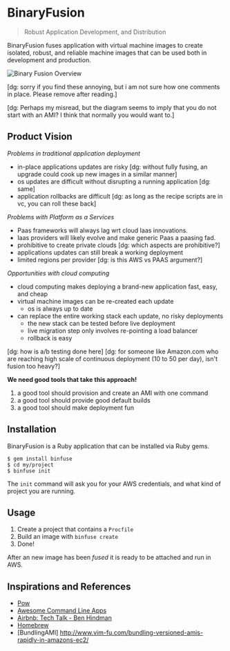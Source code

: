 # BinaryFusion

>  Robust Application Development, and Distribution

BinaryFusion fuses application with virtual machine images to create 
isolated, robust, and reliable machine images that can be used both in 
development and production.

![Binary Fusion Overview](https://raw.github.com/jacobgroundwater/binary-fusion/assets/Export/Overview.png)

[dg: sorry if you find these annoying, but i am not sure how one comments in place. Please remove after reading.]

[dg: Perhaps my misread, but the diagram seems to imply that you do not start with an AMI? I think that normally you would want to.]

## Product Vision

_Problems in traditional application deployment_

- in-place applications updates are risky [dg: without fully fusing, an upgrade could cook up new images in a similar manner]
- os updates are difficult without disrupting a running application [dg: same]
- application rollbacks are difficult [dg: as long as the recipe scripts are in vc, you can roll these back]

_Problems with Platform as a Services_
- Paas frameworks will always lag wrt cloud Iaas innovations.
- Iaas providers will likely evolve and make generic Paas a paasing fad.
- prohibitive to create private clouds [dg: which aspects are prohibitive?]
- applications updates can still break a working deployment 
- limited regions per provider [dg: is this AWS vs PAAS argument?]

_Opportunities with cloud computing_

- cloud computing makes deploying a brand-new application fast, easy, and cheap
- virtual machine images can be re-created each update
    - os is always up to date
- can replace the entire working stack each update, no risky deployments
    - the new stack can be tested before live deployment
    - live migration step only involves re-pointing a load balancer
    - rollback is easy

[dg: how is a/b testing done here]
[dg: for someone like Amazon.com who are reaching high scale of continuous deployment (10 to 50 per day), isn't fusion too heavy?]


**We need good tools that take this approach!**

1. a good tool should provision and create an AMI with one command
2. a good tool should provide good default builds
3. a good tool should make deployment fun

## Installation

BinaryFusion is a Ruby application that can be installed via Ruby gems.

    $ gem install binfuse
    $ cd my/project
    $ binfuse init

The `init` command will ask you for your AWS credentials,
and what kind of project you are running.

## Usage

1. Create a project that contains a `Procfile`
2. Build an image with `binfuse create`
3. Done!

After an new image has been _fused_ it is ready to be attached and run in AWS.

## Inspirations and References

- [Pow](http://pow.cx/)
- [Awesome Command Line Apps](http://www.awesomecommandlineapps.com/)
- [Airbnb: Tech Talk - Ben Hindman](https://www.youtube.com/watch?v=Hal00g8o1iY)
- [Homebrew](http://mxcl.github.com/homebrew/)
- [BundlingAMI] http://www.vim-fu.com/bundling-versioned-amis-rapidly-in-amazons-ec2/

